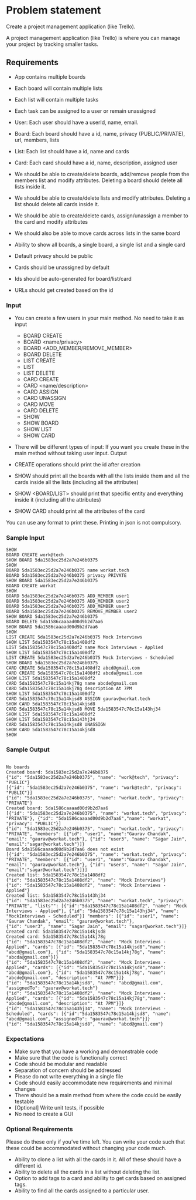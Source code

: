 # Problem statement

Create a project management application (like Trello).

A project management application (like Trello) is where you can manage your project by tracking smaller tasks.

## Requirements
- App contains multiple boards
- Each board will contain multiple lists
- Each list will contain multiple tasks
- Each task can be assigned to a user or remain unassigned

- User: Each user should have a userId, name, email.
- Board: Each board should have a id, name, privacy (PUBLIC/PRIVATE), url, members, lists
- List: Each list should have a id, name and cards
- Card: Each card should have a id, name, description, assigned user
- We should be able to create/delete boards, add/remove people from the members list and modify attributes. Deleting a board should delete all lists inside it.
- We should be able to create/delete lists and modify attributes. Deleting a list should delete all cards inside it.
- We should be able to create/delete cards, assign/unassign a member to the card and modify attributes
- We should also be able to move cards across lists in the same board
- Ability to show all boards, a single board, a single list and a single card
- Default privacy should be public
- Cards should be unassigned by default
- Ids should be auto-generated for board/list/card
- URLs should get created based on the id


### Input

- You can create a few users in your main method. No need to take it as input
    - BOARD CREATE
    - BOARD <name/privacy>
    - BOARD <ADD_MEMBER/REMOVE_MEMBER>
    - BOARD DELETE
    - LIST CREATE
    - LIST
    - LIST DELETE
    - CARD CREATE
    - CARD <name/description>
    - CARD ASSIGN
    - CARD UNASSIGN
    - CARD MOVE
    - CARD DELETE
    - SHOW
    - SHOW BOARD
    - SHOW LIST
    - SHOW CARD

- There will be different types of input:
If you want you create these in the main method without taking user input.
Output

- CREATE operations should print the id after creation
- SHOW should print all the boards with all the lists inside them and all the cards inside all the lists (including all the attributes)
- SHOW <BOARD/LIST> should print that specific entity and everything inside it (including all the attributes)
- SHOW CARD should print all the attributes of the card

You can use any format to print these. Printing in json is not compulsory.

### Sample Input

```
SHOW
BOARD CREATE work@tech
SHOW BOARD 5da1583ec25d2a7e246b0375
SHOW
BOARD 5da1583ec25d2a7e246b0375 name workat.tech
BOARD 5da1583ec25d2a7e246b0375 privacy PRIVATE
SHOW BOARD 5da1583ec25d2a7e246b0375
BOARD CREATE workat
SHOW
BOARD 5da1583ec25d2a7e246b0375 ADD_MEMBER user1
BOARD 5da1583ec25d2a7e246b0375 ADD_MEMBER user2
BOARD 5da1583ec25d2a7e246b0375 ADD_MEMBER user3
BOARD 5da1583ec25d2a7e246b0375 REMOVE_MEMBER user2
SHOW BOARD 5da1583ec25d2a7e246b0375
BOARD DELETE 5da1586caaaad00d9b2d7aa6
SHOW BOARD 5da1586caaaad00d9b2d7aa6
SHOW
LIST CREATE 5da1583ec25d2a7e246b0375 Mock Interviews
SHOW LIST 5da1583547c78c15a1408df2
LIST 5da1583547c78c15a1408df2 name Mock Interviews - Applied
SHOW LIST 5da1583547c78c15a1408df2
LIST CREATE 5da1583ec25d2a7e246b0375 Mock Interviews - Scheduled
SHOW BOARD 5da1583ec25d2a7e246b0375
CARD CREATE 5da1583547c78c15a1408df2 abcd@gmail.com
CARD CREATE 5da1583547c78c15a1408df2 abcda@gmail.com
SHOW LIST 5da1583547c78c15a1408df2
CARD 5da1583547c78c15a14kj78g name abcde@gmail.com
CARD 5da1583547c78c15a14kj78g description At 7PM
SHOW LIST 5da1583547c78c15a1408df2
CARD 5da1583547c78c15a14kjsd8 ASSIGN gaurav@workat.tech
SHOW CARD 5da1583547c78c15a14kjsd8
CARD 5da1583547c78c15a14kjsd8 MOVE 5da1583547c78c15a143hj34
SHOW LIST 5da1583547c78c15a1408df2
SHOW LIST 5da1583547c78c15a143hj34
CARD 5da1583547c78c15a14kjsd8 UNASSIGN
SHOW CARD 5da1583547c78c15a14kjsd8
SHOW
```

### Sample Output

```

No boards
Created board: 5da1583ec25d2a7e246b0375
{"id": "5da1583ec25d2a7e246b0375", "name": "work@tech", "privacy": "PUBLIC"}
[{"id": "5da1583ec25d2a7e246b0375", "name": "work@tech", "privacy": "PUBLIC"}]
{"id": "5da1583ec25d2a7e246b0375", "name": "workat.tech", "privacy": "PRIVATE"}
Created board: 5da1586caaaad00d9b2d7aa6
[{"id": "5da1583ec25d2a7e246b0375", "name": "workat.tech", "privacy": "PRIVATE"}, {"id": "5da1586caaaad00d9b2d7aa6","name": "workat", "privacy": "PUBLIC"}]
{"id": "5da1583ec25d2a7e246b0375", "name": "workat.tech", "privacy": "PRIVATE", "members": [{"id": "user1", "name":"Gaurav Chandak", "email": "gaurav@workat.tech"}, {"id": "user3", "name": "Sagar Jain", "email":"sagar@workat.tech"}]}
Board 5da1586caaaad00d9b2d7aa6 does not exist
[{"id": "5da1583ec25d2a7e246b0375", "name": "workat.tech", "privacy": "PRIVATE", "members": [{"id": "user1", "name":"Gaurav Chandak", "email": "gaurav@workat.tech"}, {"id": "user3", "name": "Sagar Jain", "email":"sagar@workat.tech"}]}]
Created list: 5da1583547c78c15a1408df2
{"id": "5da1583547c78c15a1408df2", "name": "Mock Interviews"}
{"id": "5da1583547c78c15a1408df2", "name": "Mock Interviews - Applied"}
Created list: 5da1583547c78c15a143hj34
{"id": "5da1583ec25d2a7e246b0375", "name": "workat.tech", "privacy": "PRIVATE", "lists"": [{"id":"5da1583547c78c15a1408df2", "name": "Mock Interviews - Applied"}, {"id": "5da1583547c78c15a143hj34", "name": "MockInterviews - Scheduled"}] "members": [{"id": "user1", "name": "Gaurav Chandak", "email": "gaurav@workat.tech"},
{"id": "user3", "name": "Sagar Jain", "email": "sagar@workat.tech"}]}
Created card: 5da1583547c78c15a14kjsd8
Created card: 5da1583547c78c15a14kj78g
{"id": "5da1583547c78c15a1408df2", "name": "Mock Interviews - Applied", "cards": [{"id": "5da1583547c78c15a14kjsd8","name": "abcd@gmail.com"}, {"id": "5da1583547c78c15a14kj78g", "name": "abcda@gmail.com"}]}
{"id": "5da1583547c78c15a1408df2", "name": "Mock Interviews - Applied", "cards": [{"id": "5da1583547c78c15a14kjsd8","name": "abcd@gmail.com"}, {"id": "5da1583547c78c15a14kj78g", "name": "abcde@gmail.com", "description": "At 7PM"}]}
{"id": "5da1583547c78c15a14kjsd8", "name": "abcd@gmail.com", "assignedTo": "gaurav@workat.tech"}
{"id": "5da1583547c78c15a1408df2", "name": "Mock Interviews - Applied", "cards": [{"id": "5da1583547c78c15a14kj78g","name": "abcde@gmail.com", "description": "At 7PM"}]}
{"id": "5da1583547c78c15a143hj34", "name": "Mock Interviews - Scheduled", "cards": [{"id":"5da1583547c78c15a14kjsd8", "name": "abcd@gmail.com", "assignedTo": "gaurav@workat.tech"}]}
{"id": "5da1583547c78c15a14kjsd8", "name": "abcd@gmail.com"}
```

### Expectations

- Make sure that you have a working and demonstrable code
- Make sure that the code is functionally correct
- Code should be modular and readable
- Separation of concern should be addressed
- Please do not write everything in a single file
- Code should easily accommodate new requirements and minimal changes
- There should be a main method from where the code could be easily testable
- [Optional] Write unit tests, if possible
- No need to create a GUI

### Optional Requirements

Please do these only if you’ve time left. You can write your code such that these could be accommodated without changing your code much.

- Ability to clone a list with all the cards in it. All of these should have a different id.
- Ability to delete all the cards in a list without deleting the list.
- Option to add tags to a card and ability to get cards based on assigned tags.
- Ability to find all the cards assigned to a particular user.
